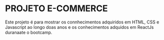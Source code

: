 # PROJETO E-COMMERCE

Este projeto é para mostrar os connhecimentos adquiridos em HTML, CSS e Javascript ao longo doas anos e os conhecimentos adquidos em ReactJs duranaate o bootcamp.
